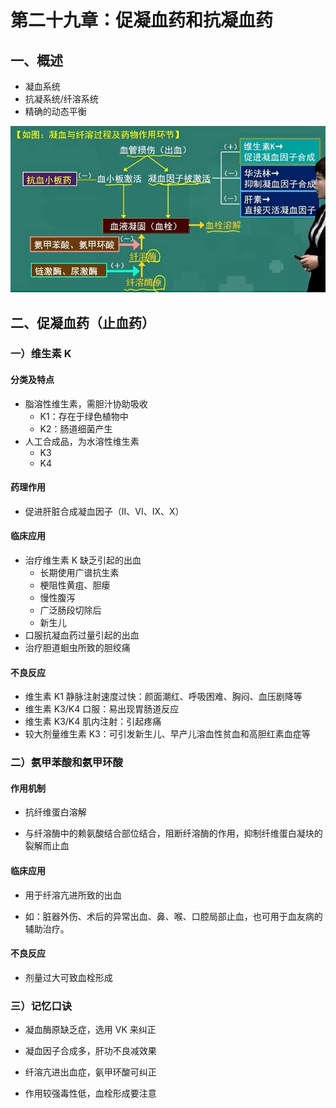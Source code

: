 # 第二十九章：促凝血药和抗凝血药

## 一、概述

- 凝血系统
- 抗凝系统/纤溶系统
- 精确的动态平衡

![](https://raw.githubusercontent.com/TinySnow/GithubImageHosting/main/blog/learning/medicine/pharmacology/凝血与纤溶过程及药物作用环节.jpg)

## 二、促凝血药（止血药）

### 一）维生素 K

#### 分类及特点

- 脂溶性维生素，需胆汁协助吸收
  - K1：存在于绿色植物中
  - K2：肠道细菌产生
- 人工合成品，为水溶性维生素
  - K3
  - K4

#### 药理作用

- 促进肝脏合成凝血因子（II、VI、IX、X）

#### 临床应用

- 治疗维生素 K 缺乏引起的出血
  - 长期使用广谱抗生素
  - 梗阻性黄疽、胆瘘
  - 慢性腹泻
  - 广泛肠段切除后
  - 新生儿
- 口服抗凝血药过量引起的出血
- 治疗胆道蛔虫所致的胆绞痛

#### 不良反应

- 维生素 K1 静脉注射速度过快：颜面潮红、呼吸困难、胸闷、血压剧降等
- 维生素 K3/K4 口服：易出现胃肠道反应
- 维生素 K3/K4 肌内注射：引起疼痛
- 较大剂量维生素 K3：可引发新生儿、早产儿溶血性贫血和高胆红素血症等

### 二）氨甲苯酸和氨甲环酸

#### 作用机制

- 抗纤维蛋白溶解

- 与纤溶酶中的赖氨酸结合部位结合，阻断纤溶酶的作用，抑制纤维蛋白凝块的裂解而止血


#### 临床应用

- 用于纤溶亢进所致的出血

- 如：脏器外伤、术后的异常出血、鼻、喉、口腔局部止血，也可用于血友病的辅助治疗。


#### 不良反应

- 剂量过大可致血栓形成


### 三）记忆口诀

- 凝血酶原缺乏症，选用 VK 来纠正

- 凝血因子合成多，肝功不良减效果
- 纤溶亢进出血症，氨甲环酸可纠正
- 作用较强毒性低，血栓形成要注意